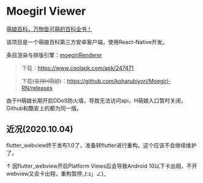 # Moegirl Viewer

[萌娘百科，万物皆可萌的百科全书！](https://zh.moegirl.org/Mainpage)

该项目是一个萌娘百科第三方安卓客户端，使用React-Native开发。

条目渲染与排版引擎：[moegirlRenderer](https://github.com/koharubiyori/moegirlRenderer)

> 下载：https://www.coolapk.com/apk/247471

> 下载<del>(支持H萌娘)</del>：https://github.com/koharubiyori/Moegirl-RN/releases

由于H萌娘长期开启DDoS防火墙，导致无法访问api，H萌娘入口暂时关闭，Github和酷安上的都为同一版。

## 近况(2020.10.04)

flutter_webview终于发布1.0了，准备转flutter进行重构。这个应该不会继续维护了。

↑ 因flutter_webview开启Platform Views后会导致Android 10以下卡出翔，不开webview又会卡出翔，重构暂停_(:з」∠)_
